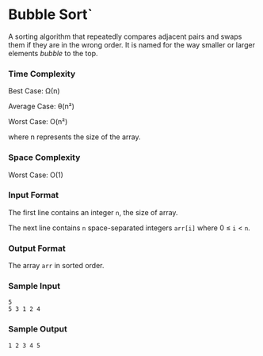 # Bubble Sort`

A sorting algorithm that repeatedly compares adjacent pairs and swaps them if they are in the wrong order. It is named for the way smaller or larger elements _bubble_ to the top.


### Time Complexity

Best Case: Ω(n)

Average Case: θ(n²)

Worst Case: O(n²)

where n represents the size of the array.


### Space Complexity

Worst Case: O(1)

### Input Format

The first line contains an integer `n`, the size of array.

The next line contains `n` space-separated integers `arr[i]` where 0 ≤ `i` < `n`.


### Output Format

The array `arr` in sorted order.


### Sample Input

```
5
5 3 1 2 4
```


### Sample Output

```
1 2 3 4 5
```

